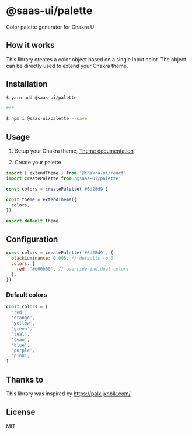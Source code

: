 # @saas-ui/palette

Color palette generator for Chakra UI

## How it works

This library creates a color object based on a single input color. The object can be directly used to extend your Chakra theme.

## Installation

```sh
$ yarn add @saas-ui/palette

#or

$ npm i @saas-ui/palette --save
```

## Usage

1. Setup your Chakra theme, [Theme documentation](https://chakra-ui.com/docs/theming/theme)

2. Create your palette

```jsx theme.jsx
import { extendTheme } from '@chakra-ui/react'
import createPalette from '@saas-ui/palette'

const colors = createPalette('#6d28d9')

const theme = extendTheme({
  colors,
})

export default theme
```

## Configuration

```jsx
const colors = createPalette('#6d28d9', {
  blackLuminance: 0.005, // defaults to 0
  colors: {
    red: '#d00b00', // override indidual colors
  },
})
```

### Default colors

```js
const colors = [
  'red',
  'orange',
  'yellow',
  'green',
  'teal',
  'cyan',
  'blue',
  'purple',
  'pink',
]
```

## Thanks to

This library was inspired by https://palx.jxnblk.com/

## License

MIT

```

```
